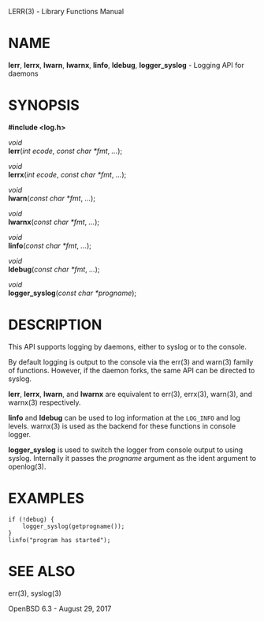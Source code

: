 LERR(3) - Library Functions Manual

# NAME

**lerr**,
**lerrx**,
**lwarn**,
**lwarnx**,
**linfo**,
**ldebug**,
**logger\_syslog** - Logging API for daemons

# SYNOPSIS

**#include &lt;log.h>**

*void*  
**lerr**(*int ecode*, *const char \*fmt*, *...*);

*void*  
**lerrx**(*int ecode*, *const char \*fmt*, *...*);

*void*  
**lwarn**(*const char \*fmt*, *...*);

*void*  
**lwarnx**(*const char \*fmt*, *...*);

*void*  
**linfo**(*const char \*fmt*, *...*);

*void*  
**ldebug**(*const char \*fmt*, *...*);

*void*  
**logger\_syslog**(*const char \*progname*);

# DESCRIPTION

This API supports logging by daemons, either to syslog or
to the console.

By default logging is output to the console via the
err(3)
and
warn(3)
family of functions.
However, if the daemon forks, the same API can be directed to syslog.

**lerr**,
**lerrx**,
**lwarn**,
and
**lwarnx**
are equivalent to
err(3),
errx(3),
warn(3),
and
warnx(3)
respectively.

**linfo**
and
**ldebug**
can be used to log information at the
`LOG_INFO`
and
log levels.
warnx(3)
is used as the backend for these functions in console logger.

**logger\_syslog**
is used to switch the logger from console output to using syslog.
Internally it passes the
*progname*
argument as the ident argument to
openlog(3).

# EXAMPLES

	if (!debug) {
		logger_syslog(getprogname());
	}
	linfo("program has started");

# SEE ALSO

err(3),
syslog(3)

OpenBSD 6.3 - August 29, 2017
